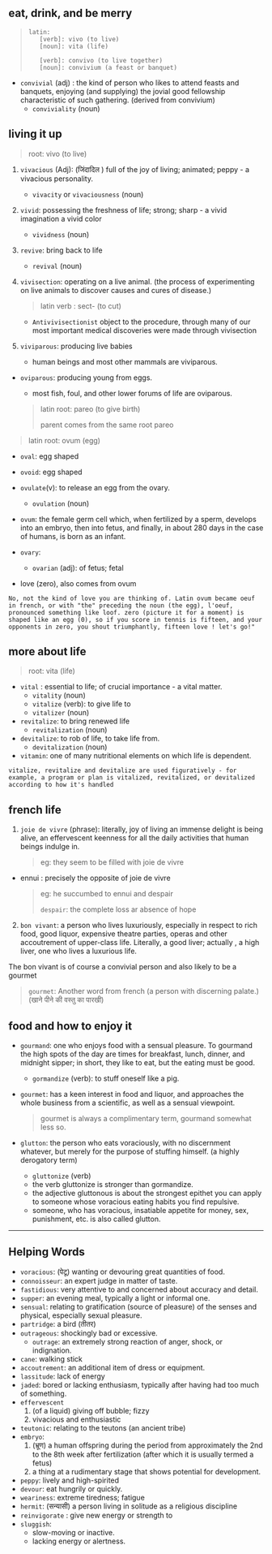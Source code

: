 ## eat, drink, and be merry

> ```
> latin:
>    [verb]: vivo (to live)
>    [noun]: vita (life)
>
>    [verb]: convivo (to live together)
>    [noun]: convivium (a feast or banquet)
> ```

- `convivial` (adj) : the kind of person who likes to attend feasts and banquets, enjoying (and supplying) the jovial good fellowship characteristic of such gathering. (derived from convivium)
  - `conviviality` (noun)

## living it up

> root: vivo (to live)

1. `vivacious` (Adj): (जिंदादिल ) full of the joy of living; animated; peppy - a vivacious personality.
   - `vivacity` or `vivaciousness` (noun)
2. `vivid`: possessing the freshness of life; strong; sharp - a vivid imagination a vivid color
   - `vividness` (noun)
3. `revive`: bring back to life
   - `revival` (noun)
4. `vivisection`: operating on a live animal. (the process of experimenting on live animals to discover causes and cures of disease.)

   > latin verb : sect- (to cut)

   - `Antivivisectionist` object to the procedure, through many of our most important medical discoveries were made through vivisection

5. `viviparous`: producing live babies
   - human beings and most other mammals are viviparous.

- `oviparous`: producing young from eggs.

  - most fish, foul, and other lower forums of life are oviparous.

  > latin root: pareo (to give birth)
  >
  > parent comes from the same root pareo

> latin root: ovum (egg)

- `oval`: egg shaped
- `ovoid`: egg shaped
- `ovulate`(v): to release an egg from the ovary.
  - `ovulation` (noun)
- `ovum`: the female germ cell which, when fertilized by a sperm, develops into an embryo, then into fetus, and finally, in about 280 days in the case of humans, is born as an infant.
- `ovary`:

  - `ovarian` (adj): of fetus; fetal

- love (zero), also comes from ovum

```
No, not the kind of love you are thinking of. Latin ovum became oeuf in french, or with "the" preceding the noun (the egg), l'oeuf, pronounced something like loof. zero (picture it for a moment) is shaped like an egg (0), so if you score in tennis is fifteen, and your opponents in zero, you shout triumphantly, fifteen love ! let's go!"
```

## more about life

> root: vita (life)

- `vital` : essential to life; of crucial importance - a vital matter.
  - `vitality` (noun)
  - `vitalize` (verb): to give life to
  - `vitalizer` (noun)
- `revitalize`: to bring renewed life
  - `revitalization` (noun)
- `devitalize`: to rob of life, to take life from.
  - `devitalization` (noun)
- `vitamin`: one of many nutritional elements on which life is dependent.

```
vitalize, revitalize and devitalize are used figuratively - for example, a program or plan is vitalized, revitalized, or devitalized according to how it's handled
```

## french life

1. `joie de vivre` (phrase): literally, joy of living an immense delight is being alive, an effervescent keenness for all the daily activities that human beings indulge in.
   > eg: they seem to be filled with joie de vivre

- ennui : precisely the opposite of joie de vivre
  > eg: he succumbed to ennui and despair
  >
  > `despair`: the complete loss ar absence of hope

2. `bon vivant`: a person who lives luxuriously, especially in respect to rich food, good liquor, expensive theatre parties, operas and other accoutrement of upper-class life.
   Literally, a good liver; actually , a high liver, one who lives a luxurious life.

The bon vivant is of course a convivial person and also likely to be a gourmet

> `gourmet`: Another word from french (a person with discerning palate.) (खाने पीने की वस्तु का पारखी)

## food and how to enjoy it

- `gourmand`: one who enjoys food with a sensual pleasure. To gourmand the high spots of the day are times for breakfast, lunch, dinner, and midnight sipper; in short, they like to eat, but the eating must be good.
  - `gormandize` (verb): to stuff oneself like a pig.
- `gourmet`: has a keen interest in food and liquor, and approaches the whole business from a scientific, as well as a sensual viewpoint.

  > gourmet is always a complimentary term, gourmand somewhat less so.

- `glutton`: the person who eats voraciously, with no discernment whatever, but merely for the purpose of stuffing himself. (a highly derogatory term)
  - `gluttonize` (verb)
  - the verb gluttonize is stronger than gormandize.
  - the adjective gluttonous is about the strongest epithet you can apply to someone whose voracious eating habits you find repulsive.
  - someone, who has voracious, insatiable appetite for money, sex, punishment, etc. is also called glutton.

---

## Helping Words

- `voracious`: (पेटू) wanting or devouring great quantities of food.
- `connoisseur`: an expert judge in matter of taste.
- `fastidious`: very attentive to and concerned about accuracy and detail.
- `supper`: an evening meal, typically a light or informal one.
- `sensual`: relating to gratification (source of pleasure) of the senses and physical, especially sexual pleasure.
- `partridge`: a bird (तीतर)
- `outrageous`: shockingly bad or excessive.
  - `outrage`: an extremely strong reaction of anger, shock, or indignation.
- `cane`: walking stick
- `accoutrement`: an additional item of dress or equipment.
- `lassitude`: lack of energy
- `jaded`: bored or lacking enthusiasm, typically after having had too much of something.
- `effervescent`
  1. (of a liquid) giving off bubble; fizzy
  2. vivacious and enthusiastic
- `teutonic`: relating to the teutons (an ancient tribe)
- `embryo`:
  1. (भ्रूण) a human offspring during the period from approximately the 2nd to the 8th week after fertilization (after which it is usually termed a fetus)
  2. a thing at a rudimentary stage that shows potential for development.
- `peppy`: lively and high-spirited
- `devour`: eat hungrily or quickly.
- `weariness`: extreme tiredness; fatigue
- `hermit`: (सन्यासी) a person living in solitude as a religious discipline
- `reinvigorate` : give new energy or strength to
- `sluggish`:
  - slow-moving or inactive.
  - lacking energy or alertness.
